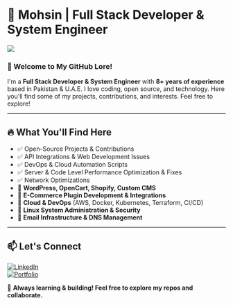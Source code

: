 # 🚀 Mohsin | Full Stack Developer & System Engineer

![](https://komarev.com/ghpvc/?username=mohsinamerriaz)

### 👋 Welcome to My GitHub Lore!
I'm a **Full Stack Developer & System Engineer** with **8+ years of experience** based in Pakistan & U.A.E. I love coding, open source, and technology. Here you'll find some of my projects, contributions, and interests. Feel free to explore!

---

## 🔥 What You'll Find Here
- ✅ Open-Source Projects & Contributions
- ✅ API Integrations & Web Development Issues
- ✅ DevOps & Cloud Automation Scripts
- ✅ Server & Code Level Performance Optimization & Fixes
- ✅ Network Optimizations
- 🔹 **WordPress, OpenCart, Shopify, Custom CMS**
- 🔹 **E-Commerce Plugin Development & Integrations**
- 🔹 **Cloud & DevOps** (AWS, Docker, Kubernetes, Terraform, CI/CD)
- 🔹 **Linux System Administration & Security**
- 🔹 **Email Infrastructure & DNS Management**

---

## 📫 Let's Connect
[![LinkedIn](https://img.shields.io/badge/LinkedIn-Connect-blue?style=flat&logo=linkedin)](https://linkedin.com/in/mohsinamerriaz)  
[![Portfolio](https://img.shields.io/badge/Portfolio-Visit-green?style=flat&logo=google-chrome)](https://mohsin.one) 

🚀 **Always learning & building! Feel free to explore my repos and collaborate.**

